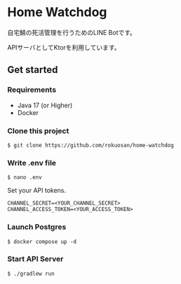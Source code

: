 # Home Watchdog

自宅鯖の死活管理を行うためのLINE Botです。

APIサーバとしてKtorを利用しています。

## Get started

### Requirements
- Java 17 (or Higher)
- Docker

### Clone this project

```shell
$ git clone https://github.com/rokuosan/home-watchdog
```

### Write .env file

```shell
$ nano .env
```

Set your API tokens.

```properties
CHANNEL_SECRET=<YOUR_CHANNEL_SECRET>
CHANNEL_ACCESS_TOKEN=<YOUR_ACCESS_TOKEN>
```

### Launch Postgres

```shell
$ docker compose up -d
```

### Start API Server

```shell
$ ./gradlew run
```


